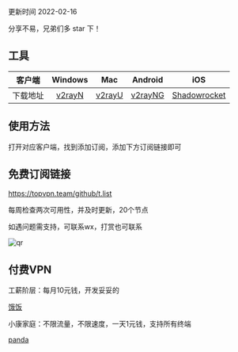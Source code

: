 更新时间 2022-02-16

分享不易，兄弟们多 star 下！

## 工具

 客户端 | Windows | Mac | Android | iOS 
 :-: | :-: | :-:| :-:| :-:
 下载地址 | [v2rayN](https://github.com/2dust/v2rayN/releases/download/3.27/v2rayN-Core.zip) | [v2rayU](https://github.com/yanue/V2rayU/releases/download/3.2.0/V2rayU.dmg) | [v2rayNG](https://github.com/2dust/v2rayNG/releases/download/1.4.12/v2rayNG_1.4.12_arm64-v8a.apk) | [Shadowrocket](https://apps.apple.com/us/app/shadowrocket/id932747118) 

## 使用方法

打开对应客户端，找到添加订阅，添加下方订阅链接即可

## 免费订阅链接

https://topvpn.team/github/t.list

每周检查两次可用性，并及时更新，20个节点

如遇问题需支持，可联系wx，打赏也可联系

![qr](https://github.com/wms521125/freevpn/blob/main/src/qr.jpg?raw=true)

## 付费VPN

工薪阶层：每月10元钱，开发妥妥的

[饿饭](https://efanccyun.net/aff.php?aff=8529)

小康家庭：不限流量，不限速度，一天1元钱，支持所有终端

[panda](https://pandavpnpro.com/r/42056724)
